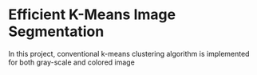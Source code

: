 # Efficient K-Means Image Segmentation

In this project, conventional k-means clustering algorithm is implemented for both gray-scale and colored image 